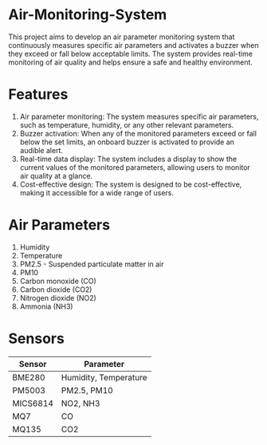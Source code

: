 # Air-Monitoring-System

This project aims to develop an air parameter monitoring system that continuously measures specific air parameters and activates a buzzer when they exceed or fall below acceptable limits. The system provides real-time monitoring of air quality and helps ensure a safe and healthy environment.

# Features
1. Air parameter monitoring: The system measures specific air parameters, such as temperature, humidity, or any other relevant parameters.
2. Buzzer activation: When any of the monitored parameters exceed or fall below the set limits, an onboard buzzer is activated to provide an audible alert.
3. Real-time data display: The system includes a display to show the current values of the monitored parameters, allowing users to monitor air quality at a glance.
4. Cost-effective design: The system is designed to be cost-effective, making it accessible for a wide range of users.

# Air Parameters
1. Humidity
2. Temperature
3. PM2.5 - Suspended particulate matter in air
4. PM10
5. Carbon monoxide (CO)
6. Carbon dioxide (CO2)
7. Nitrogen dioxide (NO2)
8. Ammonia (NH3)


# Sensors 
| Sensor   |     Parameter            |
| -------- | -----------------------  |
| BME280   |    Humidity, Temperature |
| PM5003   |    PM2.5, PM10           |         
| MICS6814 |    NO2, NH3              |
| MQ7      |    CO                    |
| MQ135    |    CO2                   |

